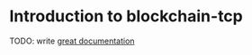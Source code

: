 # Introduction to blockchain-tcp

TODO: write [great documentation](http://jacobian.org/writing/what-to-write/)
